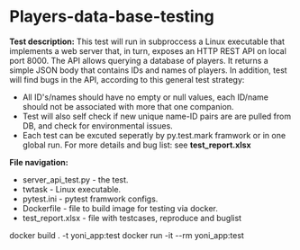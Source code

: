 # Players-data-base-testing
**Test description:** This test will run in subproccess a Linux executable that implements a web server that, in turn, exposes an HTTP REST API on local port 8000. The API allows querying a database of players. It returns a simple JSON body that contains IDs and names of players.
In addition, test will find bugs in the API, according to this general test strategy:
- All ID's/names should have no empty or null values, each ID/name should not be associated with more that one companion.			
- Test will also self check if new unique name-ID pairs are are pulled from DB, and check for environmental issues.			
- Each test can be excuted seperatly by py.test.mark framwork or in one global run.
For more details and bug list: see **test_report.xlsx**

**File navigation:**
- server_api_test.py - the test.
- twtask - Linux executable.
- pytest.ini - pytest framwork configs.
- Dockerfile - file to build image for testing via docker.
- test_report.xlsx - file with testcases, reproduce and buglist

docker build . -t yoni_app:test
docker run -it --rm yoni_app:test
